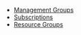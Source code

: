 - [Management Groups](https://portal.azure.com/#blade/Microsoft_Azure_ManagementGroups/ManagementGroupBrowseBlade/MGBrowse_overview)
- [Subscriptions](https://portal.azure.com/#blade/Microsoft_Azure_Billing/SubscriptionsBlade)
- [Resource Groups](https://portal.azure.com/#blade/HubsExtension/BrowseResourceGroups)